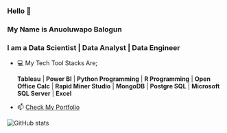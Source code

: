 ### Hello :wave:
### My Name is Anuoluwapo Balogun
### I am a Data Scientist | Data Analyst | Data Engineer

<!--
**Designegycreatives/Designegycreatives** is a ✨ _special_ ✨ repository because its `README.md` (this file) appears on your GitHub profile.
-->

 
- :computer: My Tech Tool Stacks Are;

  **Tableau** | **Power BI** | **Python Programming** | **R Programming** | **Open Office Calc** | **Rapid Miner Studio** | **MongoDB** | **Postgre SQL** | **Microsoft SQL Server** | **Excel**
  
- 📫 [Check My Portfolio](https://bit.ly/AnuoluwapoDS) 

 ![GitHub stats](https://github-readme-stats.vercel.app/api?username=designegycreatives&show_icons=true&hide=contribs,prs,issues,stars&theme=github_dark) 
 
